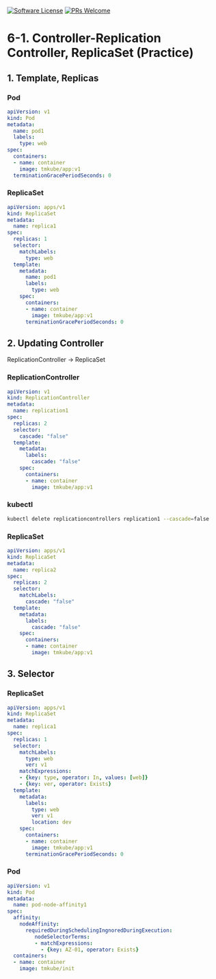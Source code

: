 [![Software License](https://img.shields.io/badge/license-MIT-brightgreen.svg?style=flat-square)](LICENSE)
[![PRs Welcome](https://img.shields.io/badge/PRs-welcome-brightgreen.svg?style=flat-square)](http://makeapullrequest.com)

# 6-1. Controller-Replication Controller, ReplicaSet (Practice)

## 1. Template, Replicas
 
### Pod
```yaml
apiVersion: v1
kind: Pod
metadata:
  name: pod1
  labels:
    type: web
spec:
  containers:
  - name: container
    image: tmkube/app:v1
  terminationGracePeriodSeconds: 0
```

### ReplicaSet
```yaml
apiVersion: apps/v1
kind: ReplicaSet
metadata:
  name: replica1
spec:
  replicas: 1
  selector:
    matchLabels:
      type: web
  template:
    metadata:
      name: pod1
      labels:
        type: web
    spec:
      containers:
      - name: container
        image: tmkube/app:v1
      terminationGracePeriodSeconds: 0
```

## 2. Updating Controller
ReplicationController -> ReplicaSet

### ReplicationController
```yaml
apiVersion: v1
kind: ReplicationController
metadata:
  name: replication1
spec:
  replicas: 2
  selector:
    cascade: "false"
  template:
    metadata:
      labels:
        cascade: "false"
    spec:
      containers:
      - name: container
        image: tmkube/app:v1
```

### kubectl
```sh
kubectl delete replicationcontrollers replication1 --cascade=false
```

### ReplicaSet
```yaml
apiVersion: apps/v1
kind: ReplicaSet
metadata:
  name: replica2
spec:
  replicas: 2
  selector:
    matchLabels:
      cascade: "false"
  template:
    metadata:
      labels:
        cascade: "false"
    spec:
      containers:
      - name: container
        image: tmkube/app:v1
```


## 3. Selector


### ReplicaSet
```yaml
apiVersion: apps/v1
kind: ReplicaSet
metadata:
  name: replica1
spec:
  replicas: 1
  selector:
    matchLabels:
      type: web
      ver: v1
    matchExpressions:
    - {key: type, operator: In, values: [web]}
    - {key: ver, operator: Exists}
  template:
    metadata:
      labels:
        type: web
        ver: v1
        location: dev
    spec:
      containers:
      - name: container
        image: tmkube/app:v1
      terminationGracePeriodSeconds: 0
```

### Pod
```yaml
apiVersion: v1
kind: Pod
metadata:
  name: pod-node-affinity1
spec:
  affinity:
    nodeAffinity:
      requiredDuringSchedulingIngnoredDuringExecution:
	     nodeSelectorTerms:
	     - matchExpressions:
  	       - {key: AZ-01, operator: Exists}
  containers:
  - name: container
    image: tmkube/init
```
